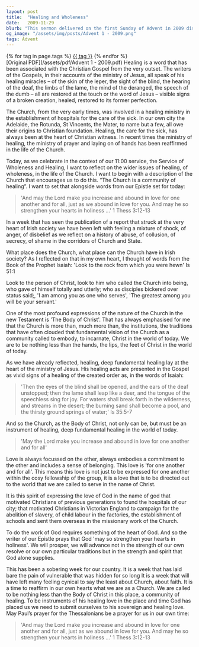 ```yaml
---
layout: post
title:  "Healing and Wholeness"
date:   2009-11-29
blurb: "This sermon delivered on the first Sunday of Advent in 2009 discusses the concept of healing in the Christian Gospel and the Church's role as a community of healing. It reflects on the Church's responsibility to embody Christ in today's world and to be an instrument of deep, fundamental healing. The sermon also addresses the importance of love, commitment, and a sense of belonging in expressing God's love."
og_image: "/assets/img/posts/Advent 1 - 2009.png"
tags: Advent
---    
```

<div class="tag-pills">
    {% for tag in page.tags %}
    <a href="{{ site.baseurl }}/tag/{{ tag | slugify }}" class="tag-pill">{{ tag }}</a>
    {% endfor %}
</div>
[Original PDF](/assets/pdf/Advent 1 - 2009.pdf)
Healing is a word that has been associated with the Christian Gospel from the very outset. The writers of the Gospels, in their accounts of the ministry of Jesus, all speak of his healing miracles – of the skin of the leper, the sight of the blind, the hearing of the deaf, the limbs of the lame, the mind of the deranged, the speech of the dumb – all are restored at the touch or the word of Jesus – visible signs of a broken creation, healed, restored to its former perfection.

The Church, from the very early times, was involved in a healing ministry in the establishment of hospitals for the care of the sick. In our own city the Adelaide, the Rotunda, St Vincents, the Mater, to name but a few, all owe their origins to Christian foundation. Healing, the care for the sick, has always been at the heart of Christian witness. In recent times the ministry of healing, the ministry of prayer and laying on of hands has been reaffirmed in the life of the Church.

Today, as we celebrate in the context of our 11:00 service, the Service of Wholeness and Healing, I want to reflect on the wider issues of healing, of wholeness, in the life of the Church. I want to begin with a description of the Church that encourages us to do this. “The Church is a community of healing”. I want to set that alongside words from our Epistle set for today:

> 'And may the Lord make you increase and abound in love for one another and for all, just as we abound in love for you. And may he so strengthen your hearts in holiness ...' 1 Thess 3:12-13

In a week that has seen the publication of a report that struck at the very heart of Irish society we have been left with feeling a mixture of shock, of anger, of disbelief as we reflect on a history of abuse, of collusion, of secrecy, of shame in the corridors of Church and State.

What place does the Church, what place can the Church have in Irish society? As I reflected on that in my own heart, I thought of words from the Book of the Prophet Isaiah: 'Look to the rock from which you were hewn' Is 51:1

Look to the person of Christ, look to him who called the Church into being, who gave of himself totally and utterly; who as disciples bickered over status said;, 'I am among you as one who serves', 'The greatest among you will be your servant.'

One of the most profound expressions of the nature of the Church in the new Testament is 'The Body of Christ'. That has always emphasised for me that the Church is more than, much more than, the institutions, the traditions that have often clouded that fundamental vision of the Church as a community called to embody, to incarnate, Christ in the world of today. We are to be nothing less than the hands, the lips, the feet of Christ in the world of today.

As we have already reflected, healing, deep fundamental healing lay at the heart of the ministry of Jesus. His healing acts are presented in the Gospel as vivid signs of a healing of the created order as, in the words of Isaiah:

> 'Then the eyes of the blind shall be opened, and the ears of the deaf unstopped; then the lame shall leap like a deer, and the tongue of the speechless sing for joy. For waters shall break forth in the wilderness, and streams in the desert; the burning sand shall become a pool, and the thirsty ground springs of water;' Is 35:5-7

And so the Church, as the Body of Christ, not only can be, but must be an instrument of healing, deep fundamental healing in the world of today.

> 'May the Lord make you increase and abound in love for one another and for all'

Love is always focussed on the other, always embodies a commitment to the other and includes a sense of belonging. This love is 'for one another and for all'. This means this love is not just to be expressed for one another within the cosy fellowship of the group, it is a love that is to be directed out to the world that we are called to serve in the name of Christ.

It is this spirit of expressing the love of God in the name of god that motivated Christians of previous generations to found the hospitals of our city; that motivated Christians in Victorian England to campaign for the abolition of slavery, of child labour in the factories, the establishment of schools and sent them overseas in the missionary work of the Church.

To do the work of God requires something of the heart of God. And so the writer of our Epistle prays that God 'may so strengthen your hearts in holiness'. We will prosper, we will advance not in the strength of our own resolve or our own particular traditions but in the strength and spirit that God alone supplies.

This has been a sobering week for our country. It is a week that has laid bare the pain of vulnerable that was hidden for so long It is a week that will have left many feeling cynical to say the least about Church, about faith. It is a time to reaffirm in our own hearts what we are as a Church. We are called to be nothing less than the Body of Christ in this place, a community of healing. To be instruments of his healing love in the place and time God has placed us we need to submit ourselves to his sovereign and healing love. May Paul’s prayer for the Thessalonians be a prayer for us in our own time:

> 'And may the Lord make you increase and abound in love for one another and for all, just as we abound in love for you. And may he so strengthen your hearts in holiness ...' 1 Thess 3:12-13
